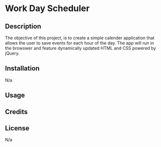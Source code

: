 # Work Day Scheduler

## Description
The objective of this project, is to create a simple calender application that allows the user to save events for each hour of the day. The app will run in the browswer and feature dynamically updated HTML and CSS powered by jQuery.

## Installation
N/a

## Usage

## Credits

## License
N/a
